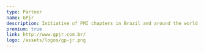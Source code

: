 ```yaml
---
type: Partner
name: GPjr
description: Initiative of PMI chapters in Brazil and around the world to bring Project Management knowledge to Junior Entrepreneurs
premium: true
link: http://www.gpjr.com.br/
logo: /assets/logos/gp-jr.png
---
```

